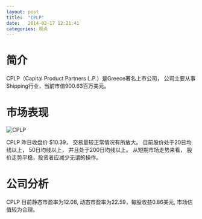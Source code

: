 ```yaml
---
layout: post
title:  "CPLP"
date:   2014-02-17 12:21:41
categories: 观点
---
```


# 简介
CPLP（Capital Product Partners L.P.）是Greece著名上市公司，
公司主要从事Shipping行业，当前市值900.63百万美元。

# 市场表现

![CPLP](http://finviz.com/chart.ashx?t=CPLP&ty=c&ta=1&p=d&s=l)

CPLP 昨日收盘价 $10.39，
交易量较正常情况有所放大。
目前股价处于20日均线以上，
50日均线以上，
并且处于200日均线以上。
从短期市场走势来看，
股价走势平稳，投资者应减少无谓的操作。

# 公司分析
CPLP 目前静态市盈率为12.08, 动态市盈率为22.59，每股收益0.86美元,
市场估值较为合理。
